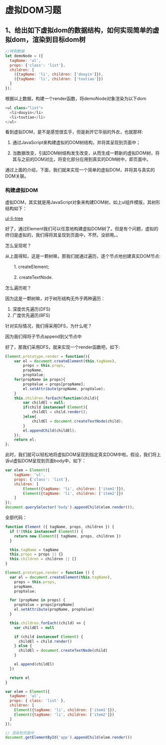 # 虚拟DOM习题

## 1、给出如下虚拟dom的数据结构，如何实现简单的虚拟dom，渲染到目标dom树

```js
//样例数据
let demoNode = ({
  tagName: 'ul',
  props: {'class': 'list'},
  children: [
    ({tagName: 'li', children: ['douyin']}),
    ({tagName: 'li', children: ['toutiao']})
  ]
});
```

根据以上数据，构建一个render函数，将demoNode对象渲染为以下dom

```js
<ul class="list">
  <li>douyin</li>
  <li>toutiao</li>
</ul>
```

看到虚拟DOM，是不是感觉很玄乎，但是剥开它华丽的外衣，也就那样:

1. 通过JavaScript来构建虚拟的DOM树结构，并将其呈现到页面中；

2. 当数据改变，引起DOM树结构发生改变，从而生成一颗新的虚拟DOM树，将其与之前的DOM对比，将变化部分应用到真实的DOM树中，即页面中。

通过上面的介绍，下面，我们就来实现一个简单的虚拟DOM，并将其与真实的DOM关联。

### 构建虚拟DOM

虚拟DOM，其实就是用JavaScript对象来构建DOM树，如上ul组件模版，其树形结构如下：

[ul-li-tree](../Images/ul-li-tree.webp)

好了，通过Element我们可以任意地构建虚拟DOM树了。但是有个问题，虚拟的终归是虚拟的，我们得将其呈现到页面中，不然，没卵用。。

怎么呈现呢？

从上面得知，这是一颗树嘛，那我们就通过遍历，逐个节点地创建真实DOM节点:

　　1. createElement;

　　2. createTextNode.

怎么遍历呢？

因为这是一颗树嘛，对于树形结构无外乎两种遍历：

1. 深度优先遍历(DFS)
2. 广度优先遍历(BFS)

针对实际情况，我们得采用DFS，为什么呢？

因为我们得将子节点append到父节点中

好了，那我们采用DFS，就来实现一个render函数吧，如下:

```js
Element.prototype.render = function(){
    var el = document.createElement(this.tagName),
        props = this.props,
        propName,
        propValue;
    for(propName in props){
        propValue = props[propName];
        el.setAttribute(propName, propValue);
    }
    this.children.forEach(function(child){
        var childEl = null;
        if(child instanceof Element){
            childEl = child.render();
        }else{
            childEl = document.createTextNode(child);
        }
        el.appendChild(childEl);
    });
    return el;
};
```

此时，我们就可以轻松地将虚拟DOM呈现到指定真实DOM中啦。假设，我们将上诉ul虚拟DOM呈现到页面body中，如下：

```js
var elem = Element({
    tagName: 'ul',
    props: {'class': 'list'},
    children: [
        Element({tagName: 'li', children: ['item1']}),
        Element({tagName: 'li', children: ['item2']})
    ]
});
document.querySelector('body').appendChild(elem.render());
```

全部代码：

```js
function Element ({ tagName, props, children }) {
  if (!(this instanceof Element)) {
    return new Element({ tagName, props, children })
  }

  this.tagName = tagName
  this.props = props || {}
  this.children = children || []
}

Element.prototype.render = function () {
  var el = document.createElement(this.tagName),
    props = this.props,
    propName,
    propValue;

  for (propName in props) {
    propValue = props[propName]
    el.setAttribute(propName, propValue)
  }

  this.children.forEach((child) => {
    var childEl = null

    if (child instanceof Element) {
      childEl = child.render()
    } else {
      childEl = document.createTextNode(child)
    }

    el.append(childEl)
  })

  return el
}

var elem = Element({
  tagName: 'ul',
  props: { class: 'list' },
  children: [
    Element({tagName: 'li', children: ['item1']}),
    Element({tagName: 'li', children: ['item2']})
  ]
});

// 渲染到页面中
document.getElementById('app').appendChild(elem.render())
```
